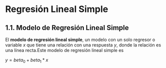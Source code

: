 # **Regresión Lineal Simple**

## 1.1. Modelo de Regresión Lineal Simple

El **modelo de regresión lineal simple**, un modelo con un solo regresor o variable $x$ que tiene una relación con una respuesta $y$, donde la relación es una línea recta.Este modelo de regresión lineal simple es 

$y = beta_0 + beta_1*x$
